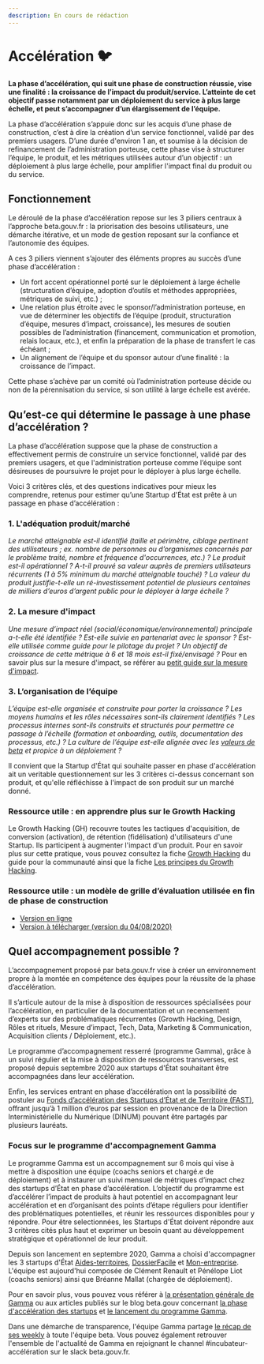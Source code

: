 ```yaml
---
description: En cours de rédaction
---
```


# Accélération 🐦

**La phase d’accélération, qui suit une phase de construction réussie, vise une finalité : la croissance de l’impact du produit/service. L’atteinte de cet objectif passe notamment par un déploiement du service à plus large échelle, et peut s’accompagner d’un élargissement de l’équipe.**

La phase d’accélération s’appuie donc sur les acquis d’une phase de construction, c’est à dire la création d’un service fonctionnel, validé par des premiers usagers. D’une durée d'environ 1 an, et soumise à la décision de refinancement de l’administration porteuse, cette phase vise à structurer l’équipe, le produit, et les métriques utilisées autour d’un objectif : un déploiement à plus large échelle, pour amplifier l'impact final du produit ou du service.

## **Fonctionnement**

Le déroulé de la phase d’accélération repose sur les 3 piliers centraux à l’approche beta.gouv.fr : la priorisation des besoins utilisateurs, une démarche itérative, et un mode de gestion reposant sur la confiance et l’autonomie des équipes.

A ces 3 piliers viennent s’ajouter des éléments propres au succès d’une phase d’accélération :

* Un fort accent opérationnel porté sur le déploiement à large échelle \(structuration d’équipe, adoption d’outils et méthodes appropriées, métriques de suivi, etc.\) ;
* Une relation plus étroite avec le sponsor/l’administration porteuse, en vue de déterminer les objectifs de l’équipe \(produit, structuration d’équipe, mesures d’impact, croissance\), les mesures de soutien possibles de l’administration \(financement, communication et promotion, relais locaux, etc.\), et enfin la préparation de la phase de transfert le cas échéant ;
* Un alignement de l’équipe et du sponsor autour d’une finalité : la croissance de l’impact.

Cette phase s’achève par un comité où l’administration porteuse décide ou non de la pérennisation du service, si son utilité à large échelle est avérée.

## **Qu’est-ce qui détermine le passage à une phase d’accélération ?**

La phase d’accélération suppose que la phase de construction a effectivement permis de construire un service fonctionnel, validé par des premiers usagers, et que l'administration porteuse comme l’équipe sont désireuses de poursuivre le projet pour le déployer à plus large échelle.

Voici 3 critères clés, et des questions indicatives pour mieux les comprendre, retenus pour estimer qu’une Startup d'État est prête à un passage en phase d’accélération :

### 1. L'adéquation produit/marché

_Le marché atteignable est-il identifié \(taille et périmètre, ciblage pertinent des utilisateurs ; ex. nombre de personnes ou d’organismes concernés par le problème traité, nombre et fréquence d'occurrences, etc.\) ? Le produit est-il opérationnel ? A-t-il prouvé sa valeur auprès de premiers utilisateurs récurrents \(1 à 5% minimum du marché atteignable touché\) ? La valeur du produit justifie-t-elle un ré-investissement potentiel de plusieurs centaines de milliers d’euros d’argent public pour le déployer à large échelle ?_

### 2.  La mesure d'impact

_Une mesure d’impact réel \(social/économique/environnemental\) principale a-t-elle été identifiée ? Est-elle suivie en partenariat avec le sponsor ? Est-elle utilisée comme guide pour le pilotage du projet ? Un objectif de croissance de cette métrique à 6 et 18 mois est-il fixé/envisagé ?_ Pour en savoir plus sur la mesure d'impact, se référer au [petit guide sur la mesure d'impact](https://docs.google.com/presentation/d/1SkTz20qNuOh3rGJZ1vGqStvlXHaKu_7zsnmrW997xn4/edit?usp=sharing).

### 3. L’organisation de l’équipe

_L’équipe est-elle organisée et construite pour porter la croissance ? Les moyens humains et les rôles nécessaires sont-ils clairement identifiés ? Les processus internes sont-ils construits et structurés pour permettre ce passage à l’échelle \(formation et onboarding, outils, documentation des processus, etc.\) ? La culture de l’équipe est-elle alignée avec les_ [_valeurs de beta_](https://beta.gouv.fr/approche/manifeste) _et propice à un déploiement ?_

Il convient que la Startup d'État qui souhaite passer en phase d'accélération ait un veritable questionnement sur les 3 critères ci-dessus concernant son produit, et qu'elle réfléchisse à l'impact de son produit sur un marché donné.

### **Ressource utile : en apprendre plus sur le Growth Hacking**

Le Growth Hacking \(GH\) recouvre toutes les tactiques d'acquisition, de conversion \(activation\), de rétention \(fidélisation\) d'utilisateurs d'une Startup. Ils participent à augmenter l'impact d'un produit. Pour en savoir plus sur cette pratique, vous pouvez consultez la fiche [Growth Hacking](https://doc.incubateur.net/communaute/aide-transverse/growth-hacking-acquisition) du guide pour la communauté ainsi que la fiche [Les principes du Growth Hacking](https://doc.incubateur.net/startups/marketing/growth-hacking).

### **Ressource utile : un modèle de grille d’évaluation utilisée en fin de phase de construction**

* [Version en ligne](https://docs.google.com/document/d/1iaWv0JuXU4BohqFH87hMYWclQcAxa-pW724DBFEulg4/edit#)
* [Version à télécharger \(version du 04/08/2020\)](https://firebasestorage.googleapis.com/v0/b/gitbook-28427.appspot.com/o/assets%2F-M3zJJPRzqnNRhdtTx3k%2F-MDtycZq6ahgXxPiHpZj%2F-MDtzL-4XDsj_7dXoGIr%2FGrille%20acc%C3%A9l%C3%A9ration.docx?alt=media&token=b8ef9da4-8360-4aa8-aa07-2993f9757801) 

## **Quel accompagnement possible ?**

L’accompagnement proposé par beta.gouv.fr vise à créer un environnement propre à la montée en compétence des équipes pour la réussite de la phase d’accélération.

Il s’articule autour de la mise à disposition de ressources spécialisées pour l’accélération, en particulier de la documentation et un recensement d’experts sur des problématiques récurrentes \(Growth Hacking, Design, Rôles et rituels, Mesure d’impact, Tech, Data, Marketing & Communication, Acquisition clients / Déploiement, etc.\).

Le programme d’accompagnement resserré \(programme Gamma\), grâce à un suivi régulier et la mise à disposition de ressources transverses, est proposé depuis septembre 2020 aux startups d'État souhaitant être accompagnées dans leur accélération.

Enfin, les services entrant en phase d’accélération ont la possibilité de postuler au [Fonds d’accélération des Startups d’État et de Territoire \(FAST\)](https://beta.gouv.fr/approche/fast), offrant jusqu’à 1 million d’euros par session en provenance de la Direction Interministérielle du Numérique \(DINUM\) pouvant être partagés par plusieurs lauréats.

### **Focus sur le programme d'accompagnement Gamma**

Le programme Gamma est un accompagnement sur 6 mois qui vise à mettre à disposition une équipe \(coachs seniors et chargé.e de déploiement\) et à instaurer un suivi mensuel de métriques d’impact chez des startups d’État en phase d’accélération. L’objectif du programme est d’accélérer l’impact de produits à haut potentiel en accompagnant leur accélération et en d’organisant des points d’étape réguliers pour identifier des problématiques potentielles, et réunir les ressources disponibles pour y répondre. Pour être selectionnées, les Startups d'État doivent répondre aux 3 critères cités plus haut et exprimer un besoin quant au développement stratégique et opérationnel de leur produit.

Depuis son lancement en septembre 2020, Gamma a choisi d'accompagner les 3 startups d'État [Aides-territoires](https://aides-territoires.beta.gouv.fr/), [DossierFacile](https://dossierfacile.fr/) et [Mon-entreprise](https://mon-entreprise.fr/). L'équipe est aujourd'hui composée de Clément Renault et Pénélope Liot \(coachs seniors\) ainsi que Bréanne Mallat \(chargée de déploiement\).

Pour en savoir plus, vous pouvez vous référer à [la présentation générale de Gamma](https://docs.google.com/presentation/d/14wInaKcd2gn9sU0bzlGSrtALq2BwLxdHAZOxh_kM9b8/edit?usp=sharing) ou aux articles publiés sur le blog beta.gouv concernant [la phase d'accélération des startups](https://blog.beta.gouv.fr/dinsic/2020/08/20/acceleration-des-startups-d-etat-d-un-retour-d-experience-a-l-experimentation-d-un-programme-d-accompagnement-cible-1/) et [le lancement du programme Gamma](https://blog.beta.gouv.fr/dinsic/2020/11/23/acceleration-des-startups-d-etat-retour-sur-le-lancement-du-programme-d-accompagnement-gamma-1/).

Dans une démarche de transparence, l'équipe Gamma partage [le récap de ses weekly](https://drive.google.com/drive/folders/1MK7Tt0fSe_Q10GwRxSb03C6XdwBmPwNV) à toute l'équipe beta. Vous pouvez également retrouver l'ensemble de l'actualité de Gamma en rejoignant le channel \#incubateur-accélération sur le slack beta.gouv.fr.

